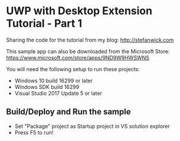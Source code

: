 # UWP with Desktop Extension Tutorial - Part 1

Sharing the code for the tutorial from my blog: http://stefanwick.com

This sample app can also be downloaded from the Microsoft Store:
https://www.microsoft.com/store/apps/9ND9W9HWSWNS

You will need the following setup to run these projects:
- Windows 10 build 16299 or later
- Windows SDK build 16299
- Visual Studio 2017 Update 5 or later


Build/Deploy and Run the sample
-------------------------------
 - Set "Package" project as Startup project in VS solution explorer
 - Press F5 to run!
 